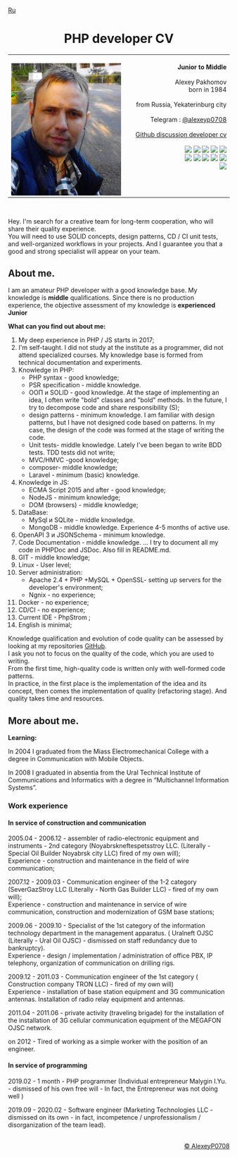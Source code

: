 [Ru](ru.md)
<h1 align="center">PHP developer CV</h1> 
<table width="100%" ><tr><td>
<img width="1000px"/>
<img align="left" width="250" src="foto.jpg"/><div align="right"> 
	<b align="center">Junior to Middle</b>
	<br/>  <br/>
	Alexey Pakhomov <br/>
	born in 1984  	<br/> <br/>
	from Russia, Yekaterinburg city  <br/>	<br/>	
	 Telegram : <a href="https://t.me/alexeyp0708">@alexeyp0708</a> <br/> <br/>
	<a href="https://github.com/ALexeyP0708/developer_cv/discussions/1">Github discussion developer cv</a> <br/> <br/>
	<img src="https://img.shields.io/badge/PHP-%3E%3D7.4-blue"/> 
	<img src="https://img.shields.io/badge/MySQL-blue"/> 
	<img src="https://img.shields.io/badge/MongoDB-blue"/> 
	<img src="https://img.shields.io/badge/PHPUnit-blue"/> 
	<img src="https://img.shields.io/badge/%20JS%20-%3E%3DECMA2015-orange"/><br/> 
	<img src="https://img.shields.io/badge/PSR-green"/> 
	<img src="https://img.shields.io/badge/SOLID-green"/> 
	<img src="https://img.shields.io/badge/MVC+HMVC-green"/> 
	<img src="https://img.shields.io/badge/PHPDoc-green"/> 
	<img src="https://img.shields.io/badge/JSDoc-green"/> <br/> 
	<img src="https://img.shields.io/badge/OpenAPI+JSONSchema-orange"/> 
</div></td></tr></table>
<br/>

Hey.
I'm search for  a creative team for long-term cooperation, who will share their quality experience.  
You will need to use SOLID concepts, design patterns, CD / CI unit tests, and well-organized workflows in your projects.
And I guarantee you that a good and strong specialist will appear on your team.

## About me.

I am an amateur PHP developer with a good knowledge base.   My knowledge is **middle** qualifications.
Since there is no production experience, the objective assessment of my knowledge is  **experienced Junior**

**What can you find out about me:**
1. My deep experience in PHP / JS starts in 2017;
2. I'm self-taught. I did not study at the institute as a programmer, did not attend specialized courses.  My knowledge base is formed from technical documentation and experiments.
3.  Knowledge in PHP:
	- PHP syntax - good knowledge;
	-  PSR specification - middle knowledge.  
	- ООП и SOLID - good knowledge.  At the stage of implementing an idea, I often write "bold" classes and "bold" methods.  In the future, I try to decompose code and share responsibility (S);
	-  design patterns - minimum knowledge. I am familiar with design patterns, but I have not designed code based on patterns.  In my case, the design of the code was formed at the stage of writing the code.
	- Unit tests- middle knowledge. Lately I've been began to write BDD tests.  TDD tests did not write;
	- MVC/HMVC  -good knowledge;
	- composer- middle knowledge; 
	- Laravel -  minimum (basic) knowledge. 
4. Knowledge in JS:
	- ECMA Script  2015 and after - good knowledge;
	- NodeJS - minimum knowledge;
	- DOM (browsers) - middle knowledge;
5. DataBase:
	- MySql и SQLite -  middle knowledge.  
	-  MongoDB - middle knowledge. Experience 4-5 months of active use. 
6.  OpenAPI 3 и JSONSchema -   minimum knowledge. 
8.  Code Documentation -  middle knowledge. ... I try to document all my code in PHPDoc and JSDoc. Also fill in README.md.
9.  GIT - middle knowledge;
10. Linux - User level;
11. Server administration:
	- Apache 2.4 + PHP +MySQL + OpenSSL- setting up servers for the developer's environment;
	- Ngnix - no experience;  
12. Docker - no experience;
13. CD/CI - no experience;
14. Current IDE - PhpStrom ;
15. English is minimal;

Knowledge qualification and evolution of code quality can be assessed by looking at my repositories [GitHub](https://github.com/ALexeyP0708).    
I ask you not to focus on the quality of the code, which you are used to writing.   
From the first time, high-quality code is written only with well-formed code patterns.  
In practice, in the first place is the implementation of the idea and its concept, then comes the implementation of quality (refactoring stage). And quality takes time and resources.


## More about me.

**Learning:**  

In 2004 I graduated from the Miass Electromechanical College with a degree in Communication with Mobile Objects.  

In 2008 I graduated in absentia from the Ural Technical Institute of Communications and Informatics  with a degree in “Multichannel Information Systems”.  

### Work experience  

#### In service of construction and communication  

2005.04 - 2006.12 - assembler of radio-electronic equipment and instruments - 2nd category (Noyabrskneftespetsstroy LLC. (Literally -   Special Oil Builder Noyabrsk city LLC)   fired of my own will);  
Experience - construction and maintenance in the field of wire communication;  

2007.12 - 2009.03 - Communication engineer of the 1-2 category  (SeverGazStroy LLC (Literally - North Gas Builder LLC) - fired of my own will);   
Experience - construction and maintenance in service of wire communication, construction and modernization of GSM base stations;  

2009.06 - 2009.10 - Specialist of the 1st category of the information technology department in the management apparatus. ( Uralneft OJSC (Literally - Ural Oil OJSC) - dismissed on staff redundancy due to bankruptcy).  
Experience - design / implementation / administration of office PBX, IP telephony, organization of communication on drilling rigs.  

2009.12 - 2011.03 -   Communication engineer of the 1st category ( Construction company TRON LLC) - fired of my own will)  
Experience - installation of base station equipment and 3G communication antennas. Installation of radio relay equipment and antennas.  

2011.04 - 2011.06 - private activity (traveling brigade) for the installation of the installation of 3G cellular communication equipment of the MEGAFON OJSC network.   

on 2012 - Tired of working as a simple worker with the position of an engineer.    
  
#### In service of programming 

2019.02 - 1 month - PHP programmer (Individual entrepreneur  Malygin I.Yu. - dismissed of his own free will - In fact, the Entrepreneur was not doing well )   

2019.09 - 2020.02 - Software engineer (Marketing Technologies LLC - dismissed on its own - in fact, incompetence / unprofessionalism / disorganization of the team lead).       

<br/>

<div align="right">
	<a href="https://github.com/ALexeyP0708">© AlexeyP0708</a>
</div>
